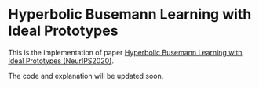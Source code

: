 # Hyperbolic Busemann Learning with Ideal Prototypes

This is the implementation of paper [Hyperbolic Busemann Learning with Ideal Prototypes (NeurIPS2020)](https://arxiv.org/abs/2106.14472).

The code and explanation will be updated soon.
